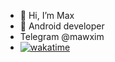 - 👋 Hi, I’m Max
- 🌱 Android developer
- Telegram @mawxim
- [![wakatime](https://wakatime.com/badge/user/632ea5df-e29b-4254-a5e6-7f7c69b7c506.svg)](https://wakatime.com/@632ea5df-e29b-4254-a5e6-7f7c69b7c506)
